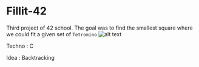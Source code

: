 # Fillit-42
Third project of 42 school.
The goal was to find the smallest square where we could fit a given set of `Tetromino`
![alt text](https://upload.wikimedia.org/wikipedia/commons/5/50/All_5_free_tetrominoes.svg)


Techno : C


Idea : Backtracking
